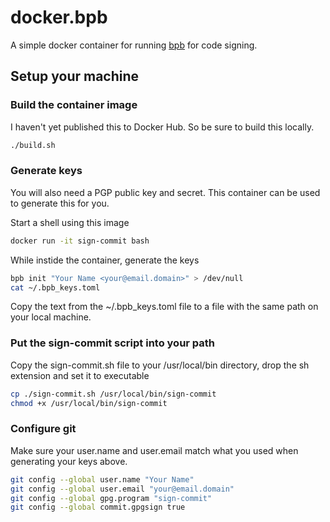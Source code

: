 # docker.bpb

A simple docker container for running [bpb](https://github.com/dragonmaus/bpb) for code signing.

## Setup your machine

### Build the container image

I haven't yet published this to Docker Hub. So be sure to build this locally.

```zsh
./build.sh
```

### Generate keys

You will also need a PGP public key and secret. This container can be used to generate this for you.

Start a shell using this image

```zsh
docker run -it sign-commit bash
```

While instide the container, generate the keys

```zsh
bpb init "Your Name <your@email.domain>" > /dev/null
cat ~/.bpb_keys.toml
```

Copy the text from the ~/.bpb_keys.toml file to a file with the same path on your local machine.

### Put the sign-commit script into your path

Copy the sign-commit.sh file to your /usr/local/bin directory, drop the sh extension and set it to executable

```zsh
cp ./sign-commit.sh /usr/local/bin/sign-commit
chmod +x /usr/local/bin/sign-commit
```

### Configure git

Make sure your user.name and user.email match what you used when generating your keys above.

```zsh
git config --global user.name "Your Name"
git config --global user.email "your@email.domain"
git config --global gpg.program "sign-commit"
git config --global commit.gpgsign true
```
